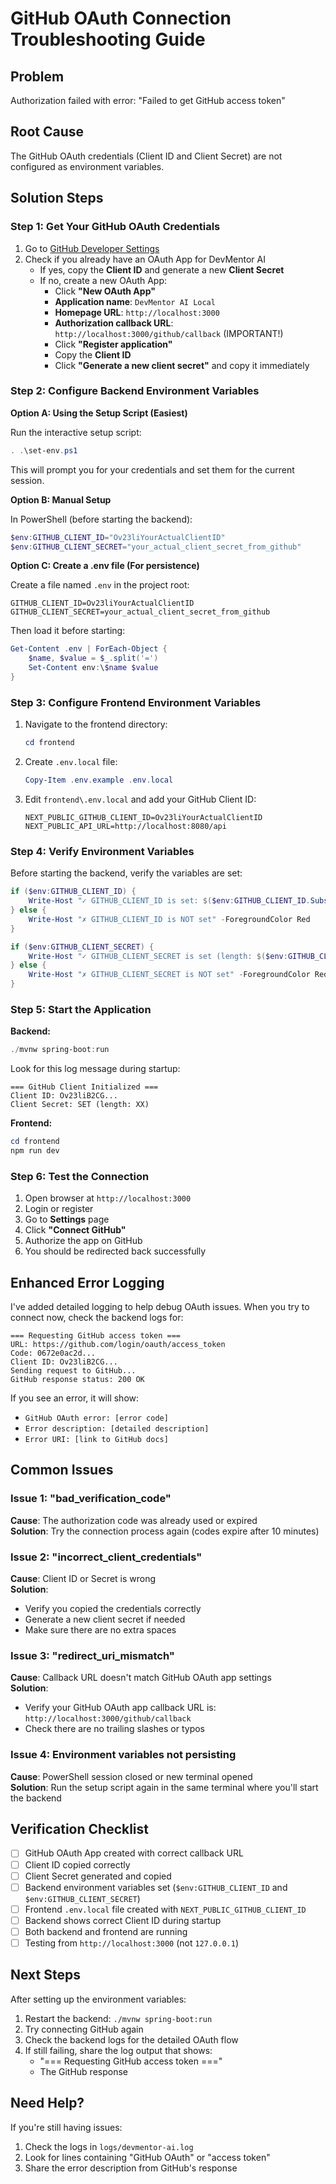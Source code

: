 # GitHub OAuth Connection Troubleshooting Guide

## Problem
Authorization failed with error: "Failed to get GitHub access token"

## Root Cause
The GitHub OAuth credentials (Client ID and Client Secret) are not configured as environment variables.

## Solution Steps

### Step 1: Get Your GitHub OAuth Credentials

1. Go to [GitHub Developer Settings](https://github.com/settings/developers)
2. Check if you already have an OAuth App for DevMentor AI
   - If yes, copy the **Client ID** and generate a new **Client Secret**
   - If no, create a new OAuth App:
     - Click **"New OAuth App"**
     - **Application name**: `DevMentor AI Local`
     - **Homepage URL**: `http://localhost:3000`
     - **Authorization callback URL**: `http://localhost:3000/github/callback` (IMPORTANT!)
     - Click **"Register application"**
     - Copy the **Client ID**
     - Click **"Generate a new client secret"** and copy it immediately

### Step 2: Configure Backend Environment Variables

**Option A: Using the Setup Script (Easiest)**

Run the interactive setup script:
```powershell
. .\set-env.ps1
```

This will prompt you for your credentials and set them for the current session.

**Option B: Manual Setup**

In PowerShell (before starting the backend):
```powershell
$env:GITHUB_CLIENT_ID="Ov23liYourActualClientID"
$env:GITHUB_CLIENT_SECRET="your_actual_client_secret_from_github"
```

**Option C: Create a .env file (For persistence)**

Create a file named `.env` in the project root:
```env
GITHUB_CLIENT_ID=Ov23liYourActualClientID
GITHUB_CLIENT_SECRET=your_actual_client_secret_from_github
```

Then load it before starting:
```powershell
Get-Content .env | ForEach-Object {
    $name, $value = $_.split('=')
    Set-Content env:\$name $value
}
```

### Step 3: Configure Frontend Environment Variables

1. Navigate to the frontend directory:
   ```powershell
   cd frontend
   ```

2. Create `.env.local` file:
   ```powershell
   Copy-Item .env.example .env.local
   ```

3. Edit `frontend\.env.local` and add your GitHub Client ID:
   ```env
   NEXT_PUBLIC_GITHUB_CLIENT_ID=Ov23liYourActualClientID
   NEXT_PUBLIC_API_URL=http://localhost:8080/api
   ```

### Step 4: Verify Environment Variables

Before starting the backend, verify the variables are set:
```powershell
if ($env:GITHUB_CLIENT_ID) { 
    Write-Host "✓ GITHUB_CLIENT_ID is set: $($env:GITHUB_CLIENT_ID.Substring(0, 10))..." 
} else { 
    Write-Host "✗ GITHUB_CLIENT_ID is NOT set" -ForegroundColor Red
}

if ($env:GITHUB_CLIENT_SECRET) { 
    Write-Host "✓ GITHUB_CLIENT_SECRET is set (length: $($env:GITHUB_CLIENT_SECRET.Length))" 
} else { 
    Write-Host "✗ GITHUB_CLIENT_SECRET is NOT set" -ForegroundColor Red
}
```

### Step 5: Start the Application

**Backend:**
```powershell
./mvnw spring-boot:run
```

Look for this log message during startup:
```
=== GitHub Client Initialized ===
Client ID: Ov23liB2CG...
Client Secret: SET (length: XX)
```

**Frontend:**
```powershell
cd frontend
npm run dev
```

### Step 6: Test the Connection

1. Open browser at `http://localhost:3000`
2. Login or register
3. Go to **Settings** page
4. Click **"Connect GitHub"**
5. Authorize the app on GitHub
6. You should be redirected back successfully

## Enhanced Error Logging

I've added detailed logging to help debug OAuth issues. When you try to connect now, check the backend logs for:

```
=== Requesting GitHub access token ===
URL: https://github.com/login/oauth/access_token
Code: 0672e0ac2d...
Client ID: Ov23liB2CG...
Sending request to GitHub...
GitHub response status: 200 OK
```

If you see an error, it will show:
- `GitHub OAuth error: [error code]`
- `Error description: [detailed description]`
- `Error URI: [link to GitHub docs]`

## Common Issues

### Issue 1: "bad_verification_code"
**Cause**: The authorization code was already used or expired  
**Solution**: Try the connection process again (codes expire after 10 minutes)

### Issue 2: "incorrect_client_credentials"
**Cause**: Client ID or Secret is wrong  
**Solution**: 
- Verify you copied the credentials correctly
- Generate a new client secret if needed
- Make sure there are no extra spaces

### Issue 3: "redirect_uri_mismatch"
**Cause**: Callback URL doesn't match GitHub OAuth app settings  
**Solution**: 
- Verify your GitHub OAuth app callback URL is: `http://localhost:3000/github/callback`
- Check there are no trailing slashes or typos

### Issue 4: Environment variables not persisting
**Cause**: PowerShell session closed or new terminal opened  
**Solution**: Run the setup script again in the same terminal where you'll start the backend

## Verification Checklist

- [ ] GitHub OAuth App created with correct callback URL
- [ ] Client ID copied correctly
- [ ] Client Secret generated and copied
- [ ] Backend environment variables set (`$env:GITHUB_CLIENT_ID` and `$env:GITHUB_CLIENT_SECRET`)
- [ ] Frontend `.env.local` file created with `NEXT_PUBLIC_GITHUB_CLIENT_ID`
- [ ] Backend shows correct Client ID during startup
- [ ] Both backend and frontend are running
- [ ] Testing from `http://localhost:3000` (not `127.0.0.1`)

## Next Steps

After setting up the environment variables:

1. Restart the backend: `./mvnw spring-boot:run`
2. Try connecting GitHub again
3. Check the backend logs for the detailed OAuth flow
4. If still failing, share the log output that shows:
   - "=== Requesting GitHub access token ==="
   - The GitHub response

## Need Help?

If you're still having issues:
1. Check the logs in `logs/devmentor-ai.log`
2. Look for lines containing "GitHub OAuth" or "access token"
3. Share the error description from GitHub's response
